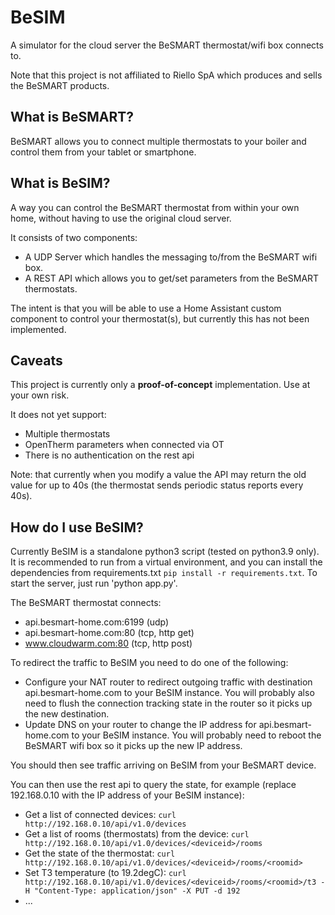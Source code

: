 # BeSIM

A simulator for the cloud server the BeSMART thermostat/wifi box connects to.

Note that this project is not affiliated to Riello SpA which produces and sells the BeSMART products.

## What is BeSMART?

BeSMART allows you to connect multiple thermostats to your boiler and control them from your tablet or smartphone.

## What is BeSIM?

A way you can control the BeSMART thermostat from within your own home, without having to use the original cloud server.

It consists of two components:
 - A UDP Server which handles the messaging to/from the BeSMART wifi box.
 - A REST API which allows you to get/set parameters from the BeSMART thermostats.

The intent is that you will be able to use a Home Assistant custom component to control your thermostat(s), but currently this has not been implemented.

## Caveats

This project is currently only a **proof-of-concept** implementation. Use at your own risk.

It does not yet support:
 - Multiple thermostats
 - OpenTherm parameters when connected via OT
 - There is no authentication on the rest api

Note: that currently when you modify a value the API may return the old value for up to 40s (the thermostat sends periodic status reports every 40s).

## How do I use BeSIM?

Currently BeSIM is a standalone python3 script (tested on python3.9 only).
It is recommended to run from a virtual environment, and you can install the dependencies from requirements.txt `pip install -r requirements.txt`.
To start the server, just run 'python app.py'.

The BeSMART thermostat connects:
 - api.besmart-home.com:6199 (udp)
 - api.besmart-home.com:80 (tcp, http get)
 - www.cloudwarm.com:80 (tcp, http post)

To redirect the traffic to BeSIM you need to do one of the following:
 - Configure your NAT router to redirect outgoing traffic with destination api.besmart-home.com to your BeSIM instance. You will probably also need to flush the connection tracking state in the router so it picks up the new destination.
 - Update DNS on your router to change the IP address for api.besmart-home.com to your BeSIM instance. You will probably need to reboot the BeSMART wifi box so it picks up the new IP address.

You should then see traffic arriving on BeSIM from your BeSMART device.

You can then use the rest api to query the state, for example (replace 192.168.0.10 with the IP address of your BeSIM instance):
 - Get a list of connected devices: `curl http://192.168.0.10/api/v1.0/devices`
 - Get a list of rooms (thermostats) from the device: `curl http://192.168.0.10/api/v1.0/devices/<deviceid>/rooms`
 - Get the state of the thermostat: `curl http://192.168.0.10/api/v1.0/devices/<deviceid>/rooms/<roomid>`
 - Set T3 temperature (to 19.2degC): `curl http://192.168.0.10/api/v1.0/devices/<deviceid>/rooms/<roomid>/t3 -H "Content-Type: application/json" -X PUT -d 192`
 - ...
